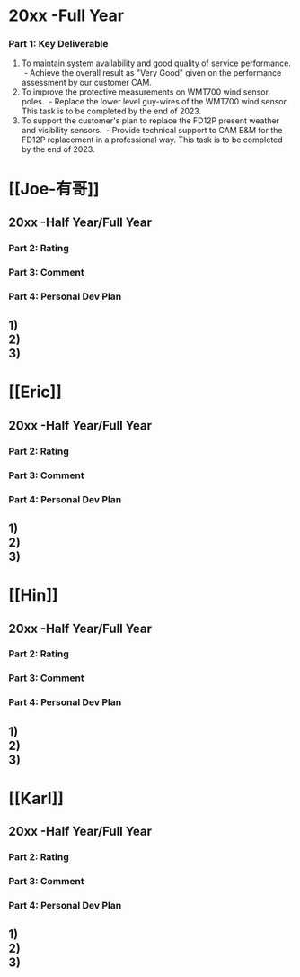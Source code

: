 
# 20xx -Full Year  
### Part 1: Key Deliverable  
1) To maintain system availability and good quality of service performance.
 - Achieve the overall result as "Very Good" given on the performance assessment by our customer CAM.  
2) To improve the protective measurements on WMT700 wind sensor poles.
 - Replace the lower level guy-wires of the WMT700 wind sensor. This task is to be completed by the end of 2023.  
3) To support the customer's plan to replace the FD12P present weather and visibility sensors.
 - Provide technical support to CAM E&M for the FD12P replacement in a professional way. This task is to be completed by the end of 2023.  

# [[Joe-有哥]]  
## 20xx -Half Year/Full Year  
### Part 2: Rating  
  
  
### Part 3: Comment  
  
  
### Part 4: Personal Dev Plan  
1)   
2)   
3)   
--- 
  
  
# [[Eric]]  
## 20xx -Half Year/Full Year  
### Part 2: Rating  
  
  
### Part 3: Comment  
  
  
### Part 4: Personal Dev Plan  
1)   
2)   
3)  
--- 
  
  
# [[Hin]]  
## 20xx -Half Year/Full Year  
### Part 2: Rating  
  
  
### Part 3: Comment  
  
  
### Part 4: Personal Dev Plan  
1)   
2)   
3)  
--- 
  
  
# [[Karl]]  
## 20xx -Half Year/Full Year  
### Part 2: Rating  
  
  
### Part 3: Comment  
  
  
### Part 4: Personal Dev Plan  
1)   
2)   
3)  
---
